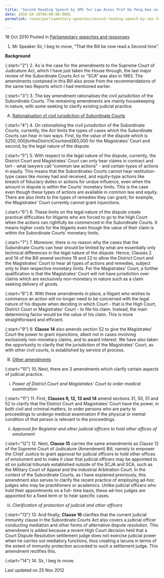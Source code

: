 ```yaml
---
title: 'Second Reading Speech by SMS for Law Assoc Prof Ho Peng Kee on the Subordinate Courts (Amendment) Bill'
date: 2010-10-18T00:00:00.000Z
permalink: /news/parliamentary-speeches/second-reading-speech-by-sms-for-law-assoc-prof-ho-peng-kee-on-the-subordinate-courts-amendment/

---
```



18 Oct 2010 Posted in [Parliamentary speeches and responses](/news/parliamentary-speeches)

1. Mr Speaker Sir, I beg to move, “That the Bill be now read a Second time”.

**Background**


{:start="2"}
2. As is the case for the amendments to the Supreme Court of Judicature Act, which I have just taken the House through, the last major review of the Subordinate Courts Act or “SCA” was also in 1993. The amendments contained in this Bill also arose from the recommendations of the same two Reports which I had mentioned earlier.

{:start="3"}
3. The key amendment rationalises the civil jurisdiction of the Subordinate Courts. The remaining amendments are mainly housekeeping in nature, with some seeking to clarify existing judicial practice.  


<ol style="list-style-type: upper-alpha">
<li><u>Rationalisation of civil jurisdiction of Subordinate Courts
</u></li>
</ol>


{:start="4"}
4. On rationalising the civil jurisdiction of the Subordinate Courts, currently, the Act limits the types of cases which the Subordinate Courts can hear in two ways. First, by the value of the dispute which is S$250,000 for the District Court and S$60,000 for the Magistrates’ Court and second, by the legal nature of the dispute.

{:start="5"}
5. With respect to the legal nature of the dispute, currently, the District Court and Magistrates’ Court can only hear claims in contract and tort - what lawyers call “common law actions” - and certain types of actions in equity. This means that the Subordinates Courts cannot hear restitution-type cases like money had and received, and equity-type actions like breach of fiduciary duties or actions for undue influence, even when the amount in dispute is within the Courts’ monetary limits. This is the case even though these types of actions are available in common law and equity. There are also limits to the types of remedies they can grant; for example, the Magistrates’ Court currently cannot grant injunctions.

{:start="6"}
6. These limits on the legal nature of the dispute create practical difficulties for litigants who are forced to go to the High Court when the actions can rightfully be commenced in the Subordinate Courts. It means higher costs for the litigants even though the value of their claim is within the Subordinate Courts’ monetary limits.  

{:start="7"}
7. Moreover, there is no reason why the cases that the Subordinate Courts can hear should be limited by what are essentially only technical differences in the legal nature of the dispute. Hence, Clauses 2 and 14 of the Bill amend sections 19 and 22 to allow the District Court and the Magistrates’ Court to hear all types of actions and remedies, subject only to their respective monetary limits. For the Magistrates’ Court, a further qualification is that the Magistrates’ Court will not have jurisdiction over claims which are exclusively non-monetary in nature such as a claim seeking delivery of goods.

{:start="8"}
8. With these amendments in place, a litigant who wishes to commence an action will no longer need to be concerned with the legal nature of his dispute when deciding in which Court - that is the High Court, District Court or Magistrates’ Court - to file his claim. Instead, the main determining factor would be the value of his claim. This is more straightforward and efficient.

{:start="9"}
9. **Clause 14** also amends section 52 to give the Magistrates’ Court the power to grant injunctions, albeit not in cases involving exclusively non-monetary claims, and to award interest. We have also taken the opportunity to clarify that the jurisdiction of the Magistrates’ Court, as with other civil courts, is established by service of process. 


<ol start="2" style="list-style-type: upper-alpha">
<li><u>Other amendments</u></li>
</ol>

{:start="10"}
10. Next, there are 3 amendments which clarify certain aspects of judicial practice.


<ol style="list-style-type: lower-roman">
<li><i>Power of District Court and Magistrates’ Court to order medical examination</i></li>
</ol>

{:start="11"}
11. First, **Clauses 9, 12, 13 and 14** amend sections 31, 50, 51 and 52 to clarify that the District Court and Magistrates’ Court have the power, in both civil and criminal matters, to order persons who are party to proceedings to undergo medical examination if the physical or mental condition of that person is relevant to the proceedings.


<ol start="2" style="list-style-type: lower-roman">
<li><i>Approval for Registrar and other judicial officers to hold other offices of emolument</i></li>
</ol>

{:start="12"}
12. Next, **Clause 15** carries the same amendments as Clause 12 of the Supreme Court of Judicature (Amendment) Bill, namely to empower the Chief Justice to grant approval for judicial officers to hold other offices of emolument and to make it clear that judicial officers may be appointed to sit on judicial tribunals established outside of the SCJA and SCA, such as the Military Court of Appeal and the Industrial Arbitration Court. In the context of the Subordinate Courts, as I have explained previously, this amendment also serves to clarify the recent practice of employing ad-hoc judges who may be practitioners or academics. Unlike judicial officers who hold their appointments on a full- time basis, these ad-hoc judges are appointed for a fixed term or to hear specific cases.


<ol start="3" style="list-style-type: lower-roman">
  <li><i>Clarification of protection of judicial and other officers</i>
</li>
</ol>

{:start="13"}
13. And finally, **Clause 16** clarifies that the current judicial immunity clause in the Subordinate Courts Act also covers a judicial officer conducting mediation and other forms of alternative dispute resolution. This amendment is added because a recent High Court decision held that a Court Dispute Resolution settlement judge does not exercise judicial power when he carries out mediatory functions, thus creating a lacuna in terms of the extent of immunity protection accorded to such a settlement judge. This amendment rectifies this.

{:start="14"}
14. Sir, I beg to move.

<p class="right-side-updated">Last updated on 25 Nov 2012</p> 
